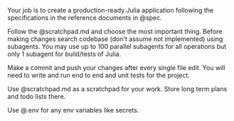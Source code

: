 Your job is to create a production-ready Julia application following the specifications in the reference documents in @spec.

Follow the @scratchpad.md and choose the most important thing. Before making changes search codebase (don't assume not implemented) using subagents. You may use up to 100 parallel subagents for all operations but only 1 subagent for build/tests of Julia.

Make a commit and push your changes after every single file edit. You will need to write and run end to end and unit tests for the project.

Use @scratchpad.md as a scratchpad for your work. Store long term plans and todo lists there.

Use @.env for any env variables like secrets.
